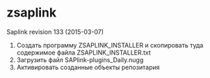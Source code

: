 # zsaplink
Saplink revision 133 (2015-03-07)
1.	Создать программу ZSAPLINK_INSTALLER и скопировать туда содержимое файла ZSAPLINK_INSTALLER.txt
2.	Загрузить файл SAPlink-plugins_Daily.nugg
3.	Активировать созданные объекты репозитария
